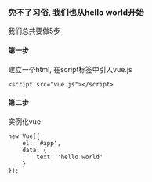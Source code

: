 ### 免不了习俗, 我们也从hello world开始

我们总共要做5步

#### 第一步

建立一个html, 在script标签中引入vue.js

```
<script src="vue.js"></script>
```

#### 第二步

实例化vue

```
new Vue({
    el: '#app',
    data: {
        text: 'hello world'
    }
});
```



